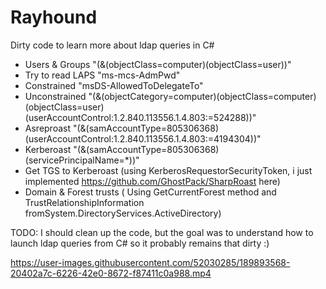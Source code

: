 # Rayhound
Dirty code to learn more about ldap queries in C#


- Users & Groups "(&(objectClass=computer)(objectClass=user))"
- Try to read LAPS "ms-mcs-AdmPwd"
- Constrained "msDS-AllowedToDelegateTo"
- Unconstrained "(&(objectCategory=computer)(objectClass=computer)(objectClass=user)(userAccountControl:1.2.840.113556.1.4.803:=524288))"
- Asreproast "(&(samAccountType=805306368)(userAccountControl:1.2.840.113556.1.4.803:=4194304))"
- Kerberoast "(&(samAccountType=805306368)(servicePrincipalName=*))"
- Get TGS to Kerberoast (using KerberosRequestorSecurityToken, i just implemented https://github.com/GhostPack/SharpRoast here)
- Domain & Forest trusts ( Using GetCurrentForest method and TrustRelationshipInformation fromSystem.DirectoryServices.ActiveDirectory)

TODO: I should clean up the code, but the goal was to understand how to launch ldap queries from C# so it probably remains that dirty :)

https://user-images.githubusercontent.com/52030285/189893568-20402a7c-6226-42e0-8672-f87411c0a988.mp4

